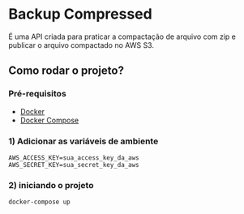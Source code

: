 # Backup Compressed 
É uma API criada para praticar a compactação de arquivo com zip e publicar o arquivo compactado no AWS S3.

## Como rodar o projeto?
### Pré-requisitos
- [Docker](https://docs.docker.com/get-docker/)
- [Docker Compose](https://docs.docker.com/compose/install/)

### 1) Adicionar as variáveis de ambiente
```shell
AWS_ACCESS_KEY=sua_access_key_da_aws
AWS_SECRET_KEY=sua_secret_key_da_aws
```
### 2) iniciando o projeto
```shell
docker-compose up
```